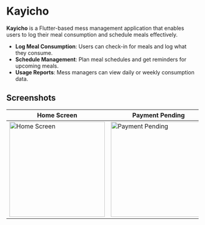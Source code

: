 # Kayicho

**Kayicho** is a Flutter-based mess management application that enables users to log their meal consumption and schedule meals effectively.

- **Log Meal Consumption**: Users can check-in for meals and log what they consume.
- **Schedule Management**: Plan meal schedules and get reminders for upcoming meals.
- **Usage Reports**: Mess managers can view daily or weekly consumption data.

## Screenshots

| Home Screen                                                                                      | Payment Pending                                                                                  |
|--------------------------------------------------------------------------------------------------|--------------------------------------------------------------------------------------------------|
| <img src="https://github.com/user-attachments/assets/1e48b904-84cb-45ab-830c-cd5f69d42d29" alt="Home Screen" width="250" /> | <img src="https://github.com/user-attachments/assets/3993b63c-ec03-44c4-b8cb-b2f263d466b2" alt="Payment Pending" width="250" /> |
